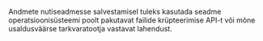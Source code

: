 Andmete nutiseadmesse salvestamisel tuleks kasutada seadme operatsioonisüsteemi
poolt pakutavat failide krüpteerimise API-t või mõne usaldusväärse
tarkvaratootja vastavat lahendust.
